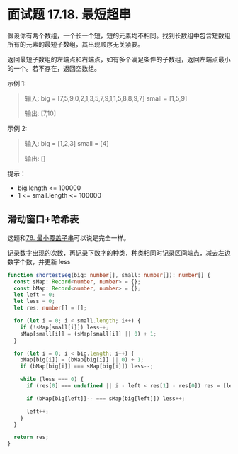 # 面试题 17.18. 最短超串

假设你有两个数组，一个长一个短，短的元素均不相同。找到长数组中包含短数组所有的元素的最短子数组，其出现顺序无关紧要。

返回最短子数组的左端点和右端点，如有多个满足条件的子数组，返回左端点最小的一个。若不存在，返回空数组。

示例 1:

> 输入:
> big = [7,5,9,0,2,1,3,5,7,9,1,1,5,8,8,9,7]
> small = [1,5,9]
>
> 输出: [7,10]

示例 2:

> 输入:
> big = [1,2,3]
> small = [4]
>
> 输出: []

提示：

- big.length <= 100000
- 1 <= small.length <= 100000

## 滑动窗口+哈希表

这题和[76. 最小覆盖子串](https://github.com/shellingfordly/algorithms/tree/master/SlidingWindow/76_minWindow)可以说是完全一样。

记录数字出现的次数，再记录下数字的种类，种类相同时记录区间端点，减去左边数字个数，并更新 less

```ts
function shortestSeq(big: number[], small: number[]): number[] {
  const sMap: Record<number, number> = {};
  const bMap: Record<number, number> = {};
  let left = 0;
  let less = 0;
  let res: number[] = [];

  for (let i = 0; i < small.length; i++) {
    if (!sMap[small[i]]) less++;
    sMap[small[i]] = (sMap[small[i]] || 0) + 1;
  }

  for (let i = 0; i < big.length; i++) {
    bMap[big[i]] = (bMap[big[i]] || 0) + 1;
    if (bMap[big[i]] === sMap[big[i]]) less--;

    while (less === 0) {
      if (res[0] === undefined || i - left < res[1] - res[0]) res = [left, i];

      if (bMap[big[left]]-- === sMap[big[left]]) less++;

      left++;
    }
  }

  return res;
}
```
